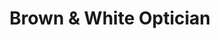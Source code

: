 ---
title: "Brown & White Optician"
url: /houghton-regis/brown-und-white-optician/
shop: Optiker
---